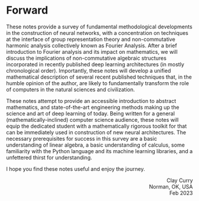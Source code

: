 # Forward

These notes provide a survey of fundamental methodological developments in the construction of neural networks, with a concentration on techniques at the interface of group representation theory and non-commutative harmonic analysis collectively known as Fourier Analysis. After a brief introduction to Fourier analysis and its impact on mathematics, we will discuss the implications of non-commutative algebraic structures incorporated in recently published deep learning architectures (in mostly chronological order).  Importantly, these notes will develop a unified mathematical description of several recent published techniques that, in the humble opinion of the author, are likely to fundamentally transform the role of computers in the natural sciences and civilization.

These notes attempt to provide an accessible introduction to abstract mathematics, and state-of-the-art engineering methods making up the science and art of deep learning of today. Being written for a general (mathematically-inclined) computer science audience, these notes will equip the dedicated student with a mathematically rigorous toolkit for that can be immediately used in construction of new neural architectures. The necessary prerequisites for success in this survey are a basic understanding of linear algebra, a basic understanding of calculus, some familiarity with the Python language and its machine learning libraries, and a unfettered thirst for understanding.

I hope you find these notes useful and enjoy the journey.

<p>
<div style="text-align: right">Clay Curry</div>
<div style="text-align: right">Norman, OK, USA</div>
<div style="text-align: right">Feb 2023</div>
</p>

```{tableofcontents}
```
